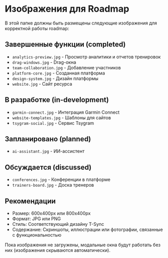 # Изображения для Roadmap

В этой папке должны быть размещены следующие изображения для корректной работы roadmap:

## Завершенные функции (completed)
- `analytics-preview.jpg` - Просмотр аналитики и отчетов тренировок
- `drag-windows.jpg` - Drag-окна
- `team-collaboration.jpg` - Добавление участников
- `platform-core.jpg` - Созданная платформа
- `design-system.jpg` - Дизайн платформы
- `website.jpg` - Сайт ресурса

## В разработке (in-development)
- `garmin-connect.jpg` - Интеграция Garmin Connect
- `website-templates.jpg` - Шаблоны для сайтов
- `tsygram-social.jpg` - Сервис Tsygram

## Запланировано (planned)
- `ai-assistant.jpg` - ИИ-ассистент

## Обсуждается (discussed)
- `conferences.jpg` - Конференции в платформе
- `trainers-board.jpg` - Доска тренеров

## Рекомендации
- Размер: 600x400px или 800x400px
- Формат: JPG или PNG
- Стиль: Соответствующий дизайну T-Sync
- Содержание: Скриншоты, иллюстрации или фотографии, связанные с функциональностью

Пока изображения не загружены, модальные окна будут работать без них (изображения скрываются автоматически).
